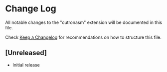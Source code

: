 # Change Log

All notable changes to the "cutronasm" extension will be documented in this file.

Check [Keep a Changelog](http://keepachangelog.com/) for recommendations on how to structure this file.

## [Unreleased]

- Initial release